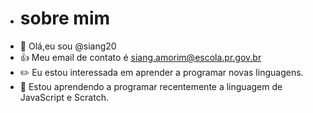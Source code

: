 - # sobre mim
- 👋 Olá,eu sou @siang20
- 👍 Meu email de contato é siang.amorim@escola.pr.gov.br
- ✏️ Eu estou interessada em aprender a programar novas linguagens.   
- 🌟 Estou aprendendo a programar recentemente a linguagem de JavaScript e Scratch.

